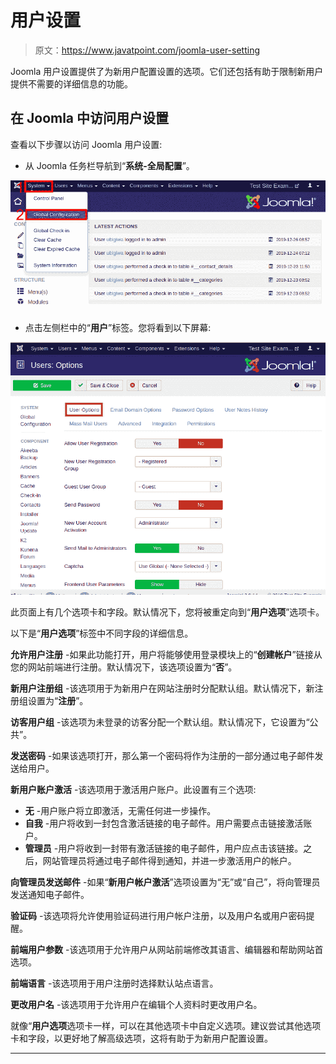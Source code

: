 # 用户设置

> 原文：<https://www.javatpoint.com/joomla-user-setting>

Joomla 用户设置提供了为新用户配置设置的选项。它们还包括有助于限制新用户提供不需要的详细信息的功能。

## 在 Joomla 中访问用户设置

查看以下步骤以访问 Joomla 用户设置:

*   从 Joomla 任务栏导航到“**系统-全局配置**”。

![Joomla User Settings](img/9754d044ecc65140f618b892488b78df.png)

*   点击左侧栏中的“**用户**”标签。您将看到以下屏幕:

![Joomla User Settings](img/f5e5982c60cc6c34f413575d7cc9fa45.png)

此页面上有几个选项卡和字段。默认情况下，您将被重定向到“**用户选项**”选项卡。

以下是“**用户选项**”标签中不同字段的详细信息。

**允许用户注册** -如果此功能打开，用户将能够使用登录模块上的“**创建帐户**”链接从您的网站前端进行注册。默认情况下，该选项设置为“**否**”。

**新用户注册组** -该选项用于为新用户在网站注册时分配默认组。默认情况下，新注册组设置为“**注册**”。

**访客用户组** -该选项为未登录的访客分配一个默认组。默认情况下，它设置为“公共”。

**发送密码** -如果该选项打开，那么第一个密码将作为注册的一部分通过电子邮件发送给用户。

**新用户账户激活** -该选项用于激活用户账户。此设置有三个选项:

*   **无** -用户账户将立即激活，无需任何进一步操作。
*   **自我** -用户将收到一封包含激活链接的电子邮件。用户需要点击链接激活账户。
*   **管理员** -用户将收到一封带有激活链接的电子邮件，用户应点击该链接。之后，网站管理员将通过电子邮件得到通知，并进一步激活用户的帐户。

**向管理员发送邮件** -如果“**新用户帐户激活**”选项设置为“无”或“自己”，将向管理员发送通知电子邮件。

**验证码** -该选项将允许使用验证码进行用户帐户注册，以及用户名或用户密码提醒。

**前端用户参数** -该选项用于允许用户从网站前端修改其语言、编辑器和帮助网站首选项。

**前端语言** -该选项用于用户注册时选择默认站点语言。

**更改用户名** -该选项用于允许用户在编辑个人资料时更改用户名。

就像“**用户选项**选项卡一样，可以在其他选项卡中自定义选项。建议尝试其他选项卡和字段，以更好地了解高级选项，这将有助于为新用户配置设置。

* * *